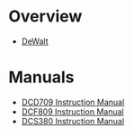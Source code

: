 # Overview

- [DeWalt](https://www.dewalt.com/)

# Manuals

- [DCD709 Instruction Manual](DCD709-instruction-manual.pdf)
- [DCF809 Instruction Manual](DCF809-instruction-manual.pdf)
- [DCS380 Instruction Manual](DCS380-instruction-manual.pdf)
